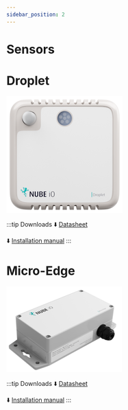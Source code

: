 ```yaml
---
sidebar_position: 2
---
```



# Sensors

# Droplet

![droplet.png](../img/droplet.png)

:::tip Downloads
:arrow_down: [Datasheet](https://raw.githubusercontent.com/NubeIO/rubix-docs/master/pdfs/hardware/lora-sensors/droplet/Wireless_Droplet_Sensors_Datasheet_20220201.pdf)


:arrow_down: [Installation manual](https://raw.githubusercontent.com/NubeIO/rubix-docs/master/pdfs/hardware/lora-sensors/droplet/Wireless_Droplet_Sensors_Installation_and_User_Manual_20220112.pdf)
:::

# Micro-Edge

![droplet.png](../img/micro-edge.png)

:::tip Downloads
:arrow_down: [Datasheet](https://raw.githubusercontent.com/NubeIO/rubix-docs/master/pdfs/hardware/lora-sensors/micro-edge/Wireless_MicroEdge_Sensor_Datasheet_20230307.pdf)


:arrow_down: [Installation manual](https://raw.githubusercontent.com/NubeIO/rubix-docs/master/pdfs/hardware/lora-sensors/micro-edge/Wireless_MicroEdge_Sensor_Installation_and_User_Manual_20220112.pdf)
:::
